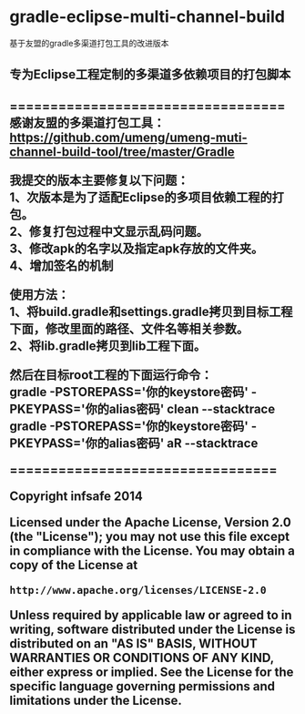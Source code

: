 gradle-eclipse-multi-channel-build
==================================

基于友盟的gradle多渠道打包工具的改进版本<br />

<h2>专为Eclipse工程定制的多渠道多依赖项目的打包脚本<h2>

==================================
感谢友盟的多渠道打包工具：
https://github.com/umeng/umeng-muti-channel-build-tool/tree/master/Gradle

我提交的版本主要修复以下问题：<br />
1、次版本是为了适配Eclipse的多项目依赖工程的打包。<br />
2、修复打包过程中文显示乱码问题。<br />
3、修改apk的名字以及指定apk存放的文件夹。<br />
4、增加签名的机制<br />

使用方法：<br />
1、将build.gradle和settings.gradle拷贝到目标工程下面，修改里面的路径、文件名等相关参数。<br />
2、将lib.gradle拷贝到lib工程下面。<br />

然后在目标root工程的下面运行命令：<br />
gradle -PSTOREPASS='你的keystore密码' -PKEYPASS='你的alias密码' clean --stacktrace <br />
gradle -PSTOREPASS='你的keystore密码' -PKEYPASS='你的alias密码' aR --stacktrace <br />


=================================

Copyright infsafe 2014

Licensed under the Apache License, Version 2.0 (the "License");
you may not use this file except in compliance with the License.
You may obtain a copy of the License at

    http://www.apache.org/licenses/LICENSE-2.0

Unless required by applicable law or agreed to in writing, software
distributed under the License is distributed on an "AS IS" BASIS,
WITHOUT WARRANTIES OR CONDITIONS OF ANY KIND, either express or implied.
See the License for the specific language governing permissions and
limitations under the License.
